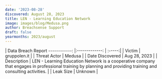 ```yaml
---
date: '2023-08-28'
discovered: August 28, 2023
title: LEN - Learning Education Network
image: images/blog/Medusa.png
author: Breachsense Support
draft: false
yearmonths: 2023/august
---
```



| Data Breach Report
------------:     |:-------------:    | :-----:|
| Victim      | gruppolen.it      | 
| Threat Actor      | Medusa      | 
| Date Discovered      | Aug 28, 2023      | 
| Description      | LEN - Learning Education Network is a cooperative company that engages in professional training by planning and providing training and consulting activities.      | 
| Leak Size      | Unknown      | 


